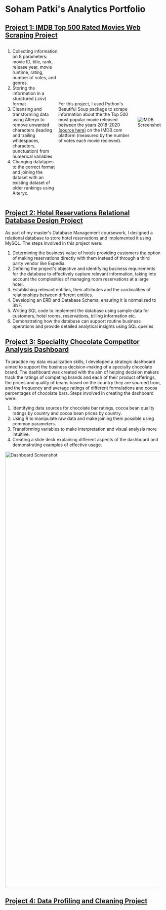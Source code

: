 # Soham Patki's Analytics Portfolio

## [Project 1: IMDB Top 500 Rated Movies Web Scraping Project](https://github.com/sohampatki/Portfolio/tree/main/WebScraping)
<div style="display:flex; flex-direction:row-reverse; align-items:center;">
  <img src="https://github.com/sohampatki/Portfolio/assets/133144327/0fe0ebd5-1dda-43a6-9f25-e7b46dcc80e6" alt="IMDB Screenshot" style="margin-left: 20px;">
  
 For this project, I used Python's Beautiful Soup package to scrape information about the the Top 500 most popular movie released between the years 2018-2020 [(source here)](https://www.imdb.com/search/title/?at=0&sort=num_votes,desc&start=1&title_type=feature&year=2018,2020) on the IMDB.com platform (measured by the number of votes each movie recieved).

 1. Collecting information on 8 parameters: movie ID, title, rank, release year, movie
runtime, rating, number of votes, and genres.
2. Storing the information in a sturctured (.csv) format
3. Cleansing and transforming data using Alteryx to remove unwanted characters (leading and trailing whitespaces, characters, punctuation) from numerical variables
4. Changing datatypes to the correct format and joining the dataset with an existing dataset of older rankings using Alteryx.
 
</div>

## [Project 2: Hotel Reservations Relational Database Design Project](https://github.com/sohampatki/Portfolio/tree/main/Hotel%20Reservations%20Database%20Design)

As part of my master's Database Management coursework, I designed a relational database to store hotel reservations and implemented it using MySQL. The steps involved in this project were:

1. Determining the business value of hotels providing customers the option of making reservations directly with them instead of through a third party vendor like Expedia.
2. Defining the project's objective and identifying business requirements for the database to effectively capture relevant information, taking into account the complexities of managing room reservations at a large hotel. 
3. Establishing relevant entities, their attributes and the cardinalities of relationships between different entities.
4. Developing an ERD and Database Schema, ensuring it is normalized to 3NF.
5. Writing SQL code to implement the database using sample data for customers, hotel rooms, reservations, billing information etc.
6. Demonstrating how the database can support routine business operations and provide detailed analytical insights using SQL queries.

## [Project 3: Speciality Chocolate Competitor Analysis Dashboard](https://github.com/sohampatki/Portfolio/tree/main/Competitive%20Analysis%20Dashboard%20(Tableau)%20)

To practice my data visualization skills, I developed a strategic dashboard aimed to support the business decision-making of a specialty chocolate brand. The dashboard was created with the aim of helping decision makers track the ratings of competing brands and each of their product offerings, the prices and quality of beans based on the country they are sourced from, and the frequency and average ratings of different formulations and cocoa percentages of chocolate bars. Steps involved in creating the dashboard were:

1. Identifying data sources for chocolate bar ratings, cocoa bean quality ratings by country and cocoa bean prices by country.
2. Using R to manipulate raw data and make joining them possible using common parameters.
3. Transforming variables to make interpretation and visual analysis more intuitive.
4. Creating a slide deck explaining different aspects of the dashboard and demonstrating examples of effective usage.
<img width="1412" alt="Dashboard Screenshot" src="https://github.com/sohampatki/Portfolio/assets/133144327/d3379130-2075-4380-bfd0-09b5afcc0f68">


## [Project 4: Data Profiling and Cleaning Project](https://github.com/sohampatki/Portfolio/blob/main/Data%20Profiling%20and%20Cleaning%20Project.md)
